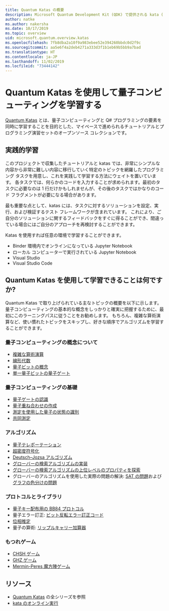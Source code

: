 ```yaml
---
title: Quantum Katas の概要
description: Microsoft Quantum Development Kit (QDK) で提供される kata (トレーニング演習) について説明します。
author: natke
ms.author: nakersha
ms.date: 10/17/2019
ms.topic: overview
uid: microsoft.quantum.overview.katas
ms.openlocfilehash: 7fb8dba2a10f9a983ebee52e394260bbdc0d2f9c
ms.sourcegitcommit: aa5e6f4a2deb4271a333d3f1b1eb69b5bb9a7bad
ms.translationtype: HT
ms.contentlocale: ja-JP
ms.lasthandoff: 11/02/2019
ms.locfileid: "73444142"
---
```

# <a name="learn-quantum-computing-with-the-quantum-katas"></a>Quantum Katas を使用して量子コンピューティングを学習する

[Quantum Katas](https://github.com/Microsoft/QuantumKatas/) とは、量子コンピューティングと Q# プログラミングの要素を同時に学習することを目的とした、マイペースで進められるチュートリアルとプログラミング演習セットのオープンソース コレクションです。

## <a name="learning-by-doing"></a>実践的学習

このプロジェクトで収集したチュートリアルと katas では、非常にシンプルな内容から非常に難しい内容に移行していく特定のトピックを網羅したプログラミング タスクを用意し、これを実践して学習する方法にウェイトを置いています。 各タスクでは、何らかのコードを入力することが求められます。最初のタスクに必要なのは 1 行だけかもしれませんが、その後のタスクではかなりのコード フラグメントが必要になる場合があります。

最も重要な点として、katas には、タスクに対するソリューションを設定、実行、および検証するテスト フレームワークが含まれています。 これにより、ご自分のソリューションに関するフィードバックをすぐに得ることができ、間違っている場合にはご自分のアプローチを再検討することができます。

Katas を使用すれば任意の環境で学習することができます。

* Binder 環境内でオンラインになっている Jupyter Notebook
* ローカル コンピューターで実行されている Jupyter Notebook
* Visual Studio
* Visual Studio Code

## <a name="what-can-i-learn-with-the-quantum-katas"></a>Quantum Katas を使用して学習できることは何ですか?

Quantum Katas で取り上げられている主なトピックの概要を以下に示します。 量子コンピューティングの基本的な概念をしっかりと確実に把握するために、最初にこのラーニングパスに従うことをお勧めします。 もちろん、複雑な算術演算など、使い慣れたトピックをスキップし、好きな順序でアルゴリズムを学習することができます。

### <a name="introduction-to-quantum-computing-concepts"></a>量子コンピューティングの概念について

* [複雑な算術演算](https://github.com/microsoft/QuantumKatas/blob/master/tutorials/ComplexArithmetic)
* [線形代数](https://github.com/microsoft/QuantumKatas/blob/master/tutorials/LinearAlgebra)
* [量子ビットの概念](https://github.com/microsoft/QuantumKatas/blob/master/tutorials/Qubit)
* [単一量子ビットの量子ゲート](https://github.com/microsoft/QuantumKatas/blob/master/tutorials/SingleQubitGates)

### <a name="quantum-computing-fundamentals"></a>量子コンピューティングの基礎

* [量子ゲートの認識](https://github.com/microsoft/QuantumKatas/tree/master/BasicGates)
* [量子重ね合わせの作成](https://github.com/microsoft/QuantumKatas/tree/master/Superposition)
* [測定を使用した量子の状態の識別](https://github.com/microsoft/QuantumKatas/tree/master/Measurements)
* [共同測定](https://github.com/microsoft/QuantumKatas/tree/master/JointMeasurements)

### <a name="algorithms"></a>アルゴリズム

* [量子テレポーテーション](https://github.com/microsoft/QuantumKatas/tree/master/Teleportation)
* [超密度符号化](https://github.com/microsoft/QuantumKatas/tree/master/SuperdenseCoding)
* [Deutsch–Jozsa アルゴリズム](https://github.com/microsoft/QuantumKatas/blob/master/tutorials/DeutschJozsaAlgorithm)
* [グローバーの検索アルゴリズムの実装](https://github.com/microsoft/QuantumKatas/tree/master/GroversAlgorithm)
* [グローバーの検索アルゴリズムの上位レベルのプロパティを探索](https://github.com/microsoft/QuantumKatas/blob/master/tutorials/ExploringGroversAlgorithm)
* グローバーのアルゴリズムを使用した実際の問題の解決: [SAT の問題](https://github.com/microsoft/QuantumKatas/blob/master/SolveSATWithGrover)および[グラフの色分けの問題](https://github.com/microsoft/QuantumKatas/blob/master/GraphColoring)

### <a name="protocols-and-libraries"></a>プロトコルとライブラリ

* [量子キー配布用の BB84 プロトコル](https://github.com/microsoft/QuantumKatas/tree/master/KeyDistribution_BB84)
* 量子エラー訂正: [ビット反転エラー訂正コード](https://github.com/microsoft/QuantumKatas/tree/master/QEC_BitFlipCode)
* [位相推定](https://github.com/microsoft/QuantumKatas/blob/master/PhaseEstimation)
* 量子の算術: [リップルキャリー加算器](https://github.com/microsoft/QuantumKatas/blob/master/RippleCarryAdder)

### <a name="entanglement-games"></a>もつれゲーム

* [CHSH ゲーム](https://github.com/microsoft/QuantumKatas/blob/master/CHSHGame)
* [GHZ ゲーム](https://github.com/microsoft/QuantumKatas/blob/master/GHZGame)
* [Mermin-Peres 魔方陣ゲーム](https://github.com/microsoft/QuantumKatas/tree/master/MagicSquareGame)

## <a name="resources"></a>リソース

* [Quantum Katas](https://github.com/microsoft/QuantumKatas) の全シリーズを参照
* [kata のオンライン実行](https://aka.ms/try-quantum-katas)
